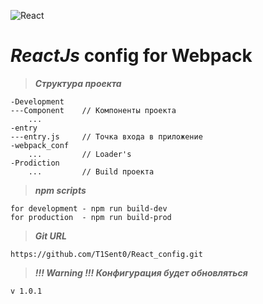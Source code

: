 ![React](https://cdn-images-1.medium.com/max/512/1*jA5lTgPRbyimsFNod7SlFQ.png)

# *ReactJs* config for Webpack

>***Структура проекта***

    -Development
    ---Component    // Компоненты проекта
        ...
    -entry
    ---entry.js     // Точка входа в приложение
    -webpack_conf
        ...         // Loader's
    -Prodiction
        ...         // Build проекта

>***npm scripts***

    for development - npm run build-dev
    for production  - npm run build-prod

>***Git URL***

    https://github.com/T1Sent0/React_config.git
    
    
>***!!! Warning !!! Конфигурация будет обновляться***

    v 1.0.1
